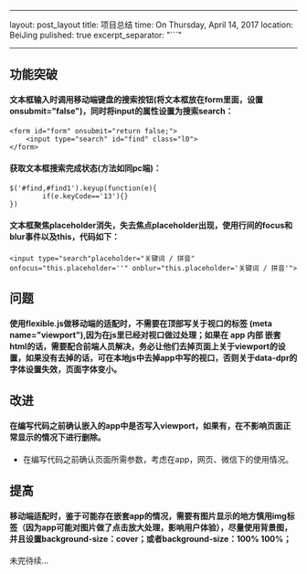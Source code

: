 ﻿---

layout: post_layout
title: 项目总结
time: On Thursday, April 14, 2017
location: BeiJing
pulished: true
excerpt_separator: "```"

---


## 功能突破
#### 文本框输入时调用移动端键盘的搜索按钮(将文本框放在form里面，设置onsubmit="false")，同时将input的属性设置为搜索search：

```    
<form id="form" onsubmit="return false;">
	<input type="search" id="find" class="l0">
</form>
```

#### 获取文本框搜索完成状态(方法如同pc端)：

```
$('#find,#find1').keyup(function(e){  
		if(e.keyCode=='13'){}
})
```

#### 文本框聚焦placeholder消失，失去焦点placeholder出现，使用行间的focus和blur事件以及this，代码如下：

```
<input type="search"placeholder="关键词 / 拼音" onfocus="this.placeholder=''" onblur="this.placeholder='关键词 / 拼音'">
```

## 问题
#### 使用flexible.js做移动端的适配时，不需要在顶部写关于视口的标签 (meta name="viewport"),因为在js里已经对视口做过处理；如果在 app 内部 嵌套html的话，需要配合前端人员解决，务必让他们去掉页面上关于viewport的设置，如果没有去掉的话，可在本地js中去掉app中写的视口，否则关于data-dpr的字体设置失效，页面字体变小。

## 改进
#### 在编写代码之前确认嵌入的app中是否写入viewport，如果有，在不影响页面正常显示的情况下进行删除。
* 在编写代码之前确认页面所需参数，考虑在app，网页、微信下的使用情况。


## 提高
#### 移动端适配时，鉴于可能存在嵌套app的情况，需要有图片显示的地方慎用img标签（因为app可能对图片做了点击放大处理，影响用户体验），尽量使用背景图，并且设置background-size：cover；或者background-size：100% 100%；


未完待续...




